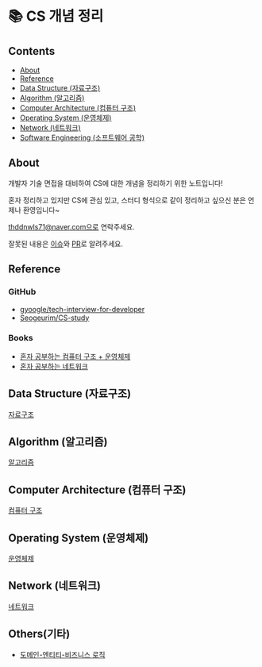 # 📚 CS 개념 정리

## Contents
- [About](#about)
- [Reference](#reference)
- [Data Structure (자료구조)](#data-structure-자료구조)
- [Algorithm (알고리즘)](#algorithm-알고리즘)
- [Computer Architecture (컴퓨터 구조)](#computer-architecture-컴퓨터-구조)
- [Operating System (운영체제)](#operating-system-운영체제)
- [Network (네트워크)](#network-네트워크)
- [Software Engineering (소프트웨어 공학)](#software-engineering-소프트웨어-공학)

## About
개발자 기술 면접을 대비하여 CS에 대한 개념을 정리하기 위한 노트입니다!

혼자 정리하고 있지만 CS에 관심 있고, 스터디 형식으로 같이 정리하고 싶으신 분은 언제나 환영입니다~

thddnwls71@naver.com으로 연락주세요.

잘못된 내용은 [이슈](../../issues)와 [PR](../../pulls)로 알려주세요.

## Reference
### GitHub
- [gyoogle/tech-interview-for-developer](https://github.com/gyoogle/tech-interview-for-developer)
- [Seogeurim/CS-study](https://github.com/Seogeurim/CS-study)

### Books
- [혼자 공부하는 컴퓨터 구조 + 운영체제](https://product.kyobobook.co.kr/detail/S000061584886)
- [혼자 공부하는 네트워크](https://product.kyobobook.co.kr/detail/S000212911507)

## Data Structure (자료구조)
[자료구조](./Data%20Structure/Data%20Structure.md)

## Algorithm (알고리즘)
[알고리즘](./Algorithm/Algorithm.md)

## Computer Architecture (컴퓨터 구조)
[컴퓨터 구조](./Computer%20Architecture/Computer%20Architecture.md)

## Operating System (운영체제)
[운영체제](./Operating%20System/Operating%20System.md)

## Network (네트워크)
[네트워크](./Network/Network.md)

## Others(기타)
- [도메인-엔티티-비즈니스 로직](./Software%20Engineering/도메인-엔티티-비즈니스%20로직%20개념.md)
